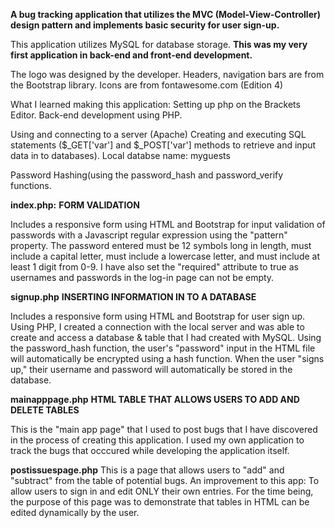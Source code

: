 **A bug tracking application that utilizes the MVC (Model-View-Controller) design pattern and implements basic security for user sign-up.**

This application utilizes MySQL for database storage.
**This was my very first application in back-end and front-end development.**

The logo was designed by the developer.
Headers, navigation bars are from the Bootstrap library.
Icons are from fontawesome.com (Edition 4)

What I learned making this application:
Setting up php on the Brackets Editor.
Back-end development using PHP.

Using and connecting to a server (Apache)
Creating and executing SQL statements ($_GET['var'] and $_POST['var'] methods to retrieve and input data in to databases).
Local databse name: myguests

Password Hashing(using the password_hash and password_verify functions.

**index.php:**
**FORM VALIDATION**

Includes a responsive form using HTML and Bootstrap for input validation of passwords with a Javascript regular expression using the "pattern" property.
The password entered must be 12 symbols long in length, must include a capital letter, must include a lowercase letter, and must include at least 1 digit from 0-9.
I have also set the "required" attribute to true as usernames and  passwords in the log-in page can not be empty.

**signup.php**
**INSERTING INFORMATION IN TO A DATABASE**

Includes a responsive form using HTML and Bootstrap for user sign up. Using PHP, I created a connection with the local server and was able to create and access a database & table that I had created with MySQL. Using the password_hash function, the user's "password" input in the HTML file will automatically be encrypted using a hash function. When the user "signs up," their username and password will automatically be stored in the database.

**mainapppage.php**
**HTML TABLE THAT ALLOWS USERS TO ADD AND DELETE TABLES**

This is the "main app page" that I used to post bugs that I have discovered in the process of creating this application.
I used my own application to track the bugs that occcured while developing the application itself. 

**postissuespage.php**
This is a page that allows users to "add" and "subtract" from the table of potential bugs.
An improvement to this app: To allow users to sign in and edit ONLY their own entries. For the time being, the purpose of this page was to demonstrate that tables in HTML can be edited dynamically by the user.















